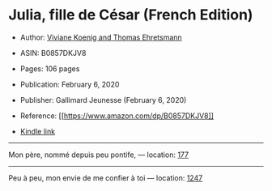 # Julia, fille de César (French Edition)

* Author: [Viviane Koenig and Thomas Ehretsmann](https://www.amazon.com/Viviane-Koenig/e/B004MSD8GE/ref=dp_byline_cont_ebooks_1)
* ASIN: B0857DKJV8

* Pages: 106 pages
* Publication: February 6, 2020
* Publisher: Gallimard Jeunesse (February 6, 2020)
* Reference: [[https://www.amazon.com/dp/B0857DKJV8]]
* [Kindle link](kindle://book?action=open&asin=B0857DKJV8)


---
Mon père, nommé depuis peu pontife, — location: [177](kindle://book?action=open&asin=B0857DKJV8&location=177)

---
Peu à peu, mon envie de me confier à toi — location: [1247](kindle://book?action=open&asin=B0857DKJV8&location=1247)

